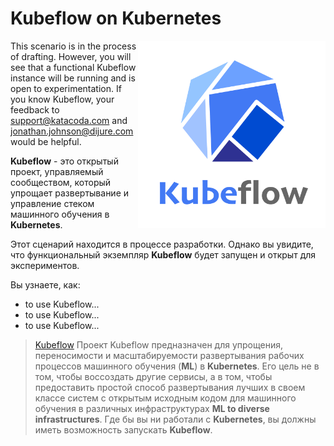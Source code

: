 # Kubeflow on Kubernetes #

<img align="right" src="./assets/kubeflow.jpg" width="300">


This scenario is in the process of drafting. However, you will see that a functional Kubeflow instance will be running and is open to experimentation. If you know Kubeflow, your feedback to support@katacoda.com and jonathan.johnson@dijure.com would be helpful.

**Kubeflow** - это открытый проект, управляемый сообществом, который упрощает развертывание и управление стеком машинного обучения в **Kubernetes**.

Этот сценарий находится в процессе разработки. Однако вы увидите, что функциональный экземпляр **Kubeflow** будет запущен и открыт для экспериментов. 

Вы узнаете, как:

- to use Kubeflow...
- to use Kubeflow...
- to use Kubeflow...

> [Kubeflow](https://www.kubeflow.org/) Проект Kubeflow предназначен для упрощения, переносимости и масштабируемости развертывания рабочих процессов машинного обучения (**ML**) в **Kubernetes**. Его цель не в том, чтобы воссоздать другие сервисы, а в том, чтобы предоставить простой способ развертывания лучших в своем классе систем с открытым исходным кодом для машинного обучения в различных инфраструктурах **ML to diverse infrastructures**. Где бы вы ни работали с **Kubernetes**, вы должны иметь возможность запускать **Kubeflow**.
